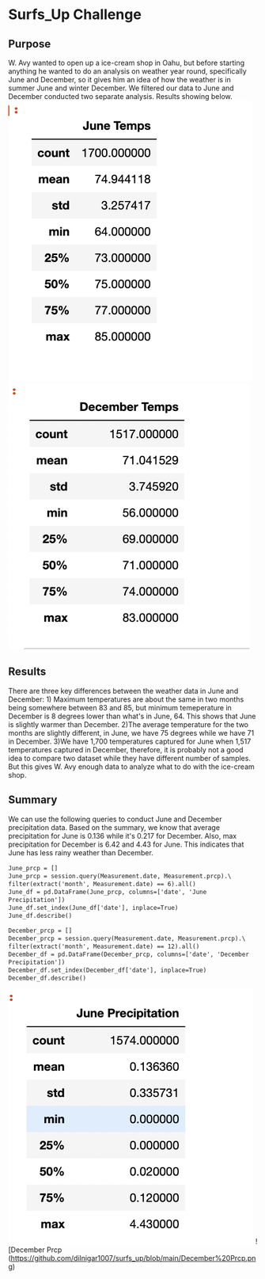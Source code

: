 # Surfs_Up Challenge

## Purpose
W. Avy wanted to open up a ice-cream shop in Oahu, but before starting anything he wanted to do an analysis on weather year round, specifically June and December, so it gives him an idea of how the weather is in summer June and winter December. We filtered our data to June and December conducted two separate analysis. Results showing below. 
![June Temperature](https://github.com/dilnigar1007/surfs_up/blob/main/June%20Temperature.png)
![December Temperature](https://github.com/dilnigar1007/surfs_up/blob/main/December%20Temperature.png)

## Results
There are three key differences between the weather data in June and December: 1) Maximum temperatures are about the same in two months being somewhere between 83 and 85, but minimum temeperature in December is 8 degrees lower than what's in June, 64. This shows that June is slightly warmer than December. 2)The average temperature for the two months are slightly different, in June, we have 75 degrees while we have 71 in December. 3)We have 1,700 temperatures captured for June when 1,517 temperatures captured in December, therefore, it is probably not a good idea to compare two dataset while they have different number of samples. But this gives W. Avy enough data to analyze what to do with the ice-cream shop.

## Summary
We can use the following queries to conduct June and December precipitation data. Based on the summary, we know that average precipitation for June is 0.136 while it's 0.217 for December. Also, max precipitation for December is 6.42 and 4.43 for June. This indicates that June has less rainy weather than December.
```
June_prcp = []
June_prcp = session.query(Measurement.date, Measurement.prcp).\
filter(extract('month', Measurement.date) == 6).all()
June_df = pd.DataFrame(June_prcp, columns=['date', 'June Precipitation'])
June_df.set_index(June_df['date'], inplace=True)
June_df.describe()
```
```
December_prcp = []
December_prcp = session.query(Measurement.date, Measurement.prcp).\
filter(extract('month', Measurement.date) == 12).all()
December_df = pd.DataFrame(December_prcp, columns=['date', 'December Precipitation'])
December_df.set_index(December_df['date'], inplace=True)
December_df.describe()
```
![June Prcp](https://github.com/dilnigar1007/surfs_up/blob/main/June%20Prcp.png)
![December Prcp (https://github.com/dilnigar1007/surfs_up/blob/main/December%20Prcp.png)
